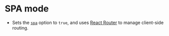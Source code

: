 # SPA mode

- Sets the [`spa`] option to `true`, and uses [React Router] to manage client-side routing.

[React Router]: https://github.com/ReactTraining/react-router/

[`spa`]: ../../docs/configuration.md#spa

